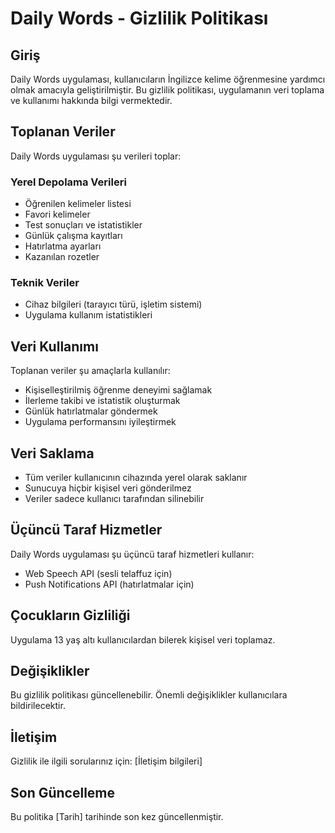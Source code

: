 # Daily Words - Gizlilik Politikası

## Giriş
Daily Words uygulaması, kullanıcıların İngilizce kelime öğrenmesine yardımcı olmak amacıyla geliştirilmiştir. Bu gizlilik politikası, uygulamanın veri toplama ve kullanımı hakkında bilgi vermektedir.

## Toplanan Veriler
Daily Words uygulaması şu verileri toplar:

### Yerel Depolama Verileri
- Öğrenilen kelimeler listesi
- Favori kelimeler
- Test sonuçları ve istatistikler
- Günlük çalışma kayıtları
- Hatırlatma ayarları
- Kazanılan rozetler

### Teknik Veriler
- Cihaz bilgileri (tarayıcı türü, işletim sistemi)
- Uygulama kullanım istatistikleri

## Veri Kullanımı
Toplanan veriler şu amaçlarla kullanılır:
- Kişiselleştirilmiş öğrenme deneyimi sağlamak
- İlerleme takibi ve istatistik oluşturmak
- Günlük hatırlatmalar göndermek
- Uygulama performansını iyileştirmek

## Veri Saklama
- Tüm veriler kullanıcının cihazında yerel olarak saklanır
- Sunucuya hiçbir kişisel veri gönderilmez
- Veriler sadece kullanıcı tarafından silinebilir

## Üçüncü Taraf Hizmetler
Daily Words uygulaması şu üçüncü taraf hizmetleri kullanır:
- Web Speech API (sesli telaffuz için)
- Push Notifications API (hatırlatmalar için)

## Çocukların Gizliliği
Uygulama 13 yaş altı kullanıcılardan bilerek kişisel veri toplamaz.

## Değişiklikler
Bu gizlilik politikası güncellenebilir. Önemli değişiklikler kullanıcılara bildirilecektir.

## İletişim
Gizlilik ile ilgili sorularınız için: [İletişim bilgileri]

## Son Güncelleme
Bu politika [Tarih] tarihinde son kez güncellenmiştir. 